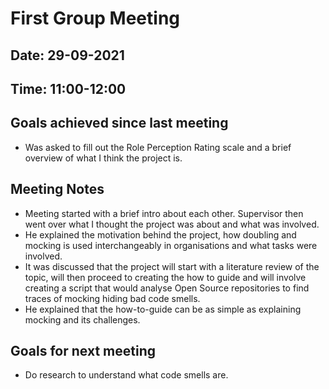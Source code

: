 # First Group Meeting

## Date: 29-09-2021
## Time: 11:00-12:00

## Goals achieved since last meeting

* Was asked to fill out the Role Perception Rating scale and a brief overview of what I think the project is.

## Meeting Notes

* Meeting started with a brief intro about each other. Supervisor then went over what I thought the project was about and what was involved.
* He explained the motivation behind the project, how doubling and mocking is used interchangeably in organisations and what tasks were involved.
* It was discussed that the project will start with a literature review of the topic, will then proceed to creating the how to guide and will involve creating a script that would analyse Open Source repositories to find traces of mocking hiding bad code smells.
* He explained that the how-to-guide can be as simple as explaining mocking and its challenges.

## Goals for next meeting

* Do research to understand what code smells are.
